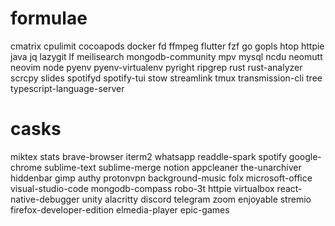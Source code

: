# formulae

cmatrix
cpulimit
cocoapods
docker
fd
ffmpeg
flutter
fzf
go
gopls
htop
httpie
java
jq
lazygit
lf
meilisearch
mongodb-community
mpv
mysql
ncdu
neomutt
neovim
node
pyenv
pyenv-virtualenv
pyright
ripgrep
rust
rust-analyzer
scrcpy
slides
spotifyd
spotify-tui
stow
streamlink
tmux
transmission-cli
tree
typescript-language-server

# casks

miktex
stats
brave-browser
iterm2
whatsapp
readdle-spark
spotify
google-chrome
sublime-text
sublime-merge
notion
appcleaner
the-unarchiver
hiddenbar
gimp
authy
protonvpn
background-music
folx
microsoft-office
visual-studio-code
mongodb-compass
robo-3t
httpie
virtualbox
react-native-debugger
unity
alacritty
discord
telegram
zoom
enjoyable
stremio
firefox-developer-edition
elmedia-player
epic-games
